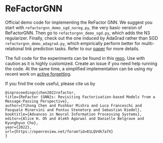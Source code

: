 # ReFactorGNN

Official demo code for implementing the ReFactor GNN. We suggest you start with `refactorgnn_demo_sgd_noreg.py`, the very basic version of ReFactorGNN. Then go to `refactorgnn_demo_sgd.py`, which adds the N3 regularizer. Finally, check out the one induced by AdaGrad rather than SGD `refactorgnn_demo_adagrad.py`, which empirically perform better for muliti-relational link prediction tasks. Refer to our [paper](https://arxiv.org/abs/2207.09980) for more details.


The full code for the experiments can be found in this [repo](https://github.com/yihong-chen/scalable-gpt-gnn/). Use with caution as it is highly customized. Create an issue if you need help running the code. At the same time, a simplified implementation can be using my recent work on [active forgetting](https://arxiv.org/abs/2307.01163).


If you find the code useful, please cite us by
```
@inproceedings{chen2022refactor,
title={ReFactor {GNN}s: Revisiting Factorisation-based Models from a Message-Passing Perspective},
author={Yihong Chen and Pushkar Mishra and Luca Franceschi and Pasquale Minervini and Pontus Stenetorp and Sebastian Riedel},
booktitle={Advances in Neural Information Processing Systems},
editor={Alice H. Oh and Alekh Agarwal and Danielle Belgrave and Kyunghyun Cho},
year={2022},
url={https://openreview.net/forum?id=81LQV4k7a7X}
}
```
